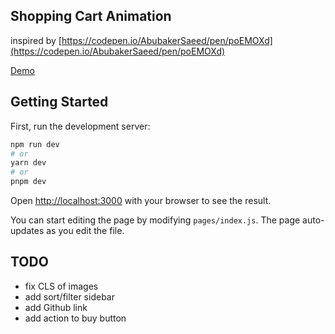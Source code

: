 ## Shopping Cart Animation

inspired by [https://codepen.io/AbubakerSaeed/pen/poEMOXd](https://codepen.io/AbubakerSaeed/pen/poEMOXd)

[Demo](https://shopping.vakhula.dev/)

## Getting Started

First, run the development server:

```bash
npm run dev
# or
yarn dev
# or
pnpm dev
```

Open [http://localhost:3000](http://localhost:3000) with your browser to see the result.

You can start editing the page by modifying `pages/index.js`. The page auto-updates as you edit the file.

## TODO

- fix CLS of images
- add sort/filter sidebar
- add Github link
- add action to buy button
